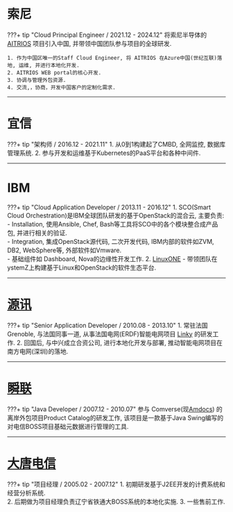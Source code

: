 <!-- ---
hide:
  - navigation
  - toc
--- -->

<!-- https://codecv.top/ -->

# 索尼

???+ tip "Cloud Principal Engineer / 2021.12 - 2024.12"
    将索尼半导体的 [AITRIOS](https://www.aitrios.sony-semicon.com/) 项目引入中国, 并带领中国团队参与项目的全球研发.
    
    1. 作为中国区唯一的Staff Cloud Engineer, 将 AITRIOS 在Azure中国(世纪互联)落地, 运维, 并进行本地化开发.
    2. AITRIOS WEB portal的核心开发.  
    3. 协调与管理外包资源.   
    4. 交流,，协商，开发中国客户的定制化需求.

---

# 宜信
???+ tip "架构师 / 2016.12 - 2021.11"
    1. 从0到1构建起了CMBD, 全网监控, 数据库管理系统.
    2. 参与开发和运维基于Kubernetes的PaaS平台和各种中间件.

---

# IBM
???+ tip "Cloud Application Developer / 2013.11 - 2016.12"
    1. SCO(Smart Cloud Orchestration)是IBM全球团队研发的基于OpenStack的混合云, 主要负责:   
        - Installation, 使用Ansible, Chef, Bash等工具将SCO中的各个模块整合成产品包, 并进行相关的验证.   
        - Integration, 集成OpenStack源代码, 二次开发代码, IBM内部的软件如ZVM, DB2, WebSphere等, 外部软件如Vmware.   
        - 基础组件如 Dashboard, Nova的边缘性开发工作.
    2. [LinuxONE](https://www.ibm.com/cn-zh/linuxone) - 带领团队在ystemZ上构建基于Linux和OpenStack的软件生态平台.

---

# [源讯](https://atos.net/en/)
???+ tip "Senior Application Developer / 2010.08 - 2013.10"
    1. 常驻法国Grenoble, 与法国同事一道, 从事法国电网(ERDF)智能电网项目 [Linky](https://particulier.edf.fr/en/home/contract-and-consumption/meter/linky-meter.html) 的研发工作. 
    2. 回国后, 与中兴成立合资公司, 进行本地化开发与部署, 推动智能电网项目在南方电网(深圳)的落地.

---

# [瞬联](https://www.cienet.com/zh-hans)
???+ tip "Java Developer / 2007.12 - 2010.07"
    参与 Comverse(现[Amdocs]( https://www.amdocs.com/)) 的离岸外包项目Product Catalog的研发工作, 该项目是一款基于Java Swing编写的对电信BOSS项目基础元数据进行管理的工具.

---

# [大唐电信](https://www.datang.com/)
???+ tip "项目经理 / 2005.02 - 2007.12"
    1. 初期研发基于J2EE开发的计费系统和经营分析系统.   
    2. 后期做为项目经理负责辽宁省铁通大BOSS系统的本地化实施.
    3. 一些售前工作.